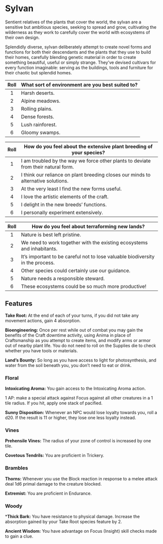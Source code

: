 # Sylvan

Sentient relatives of the plants that cover the world, the sylvan are a sensitive but ambitious species, seeking to spread and grow, cultivating the wilderness as they work to carefully cover the world with ecosystems of their own design.

Splendidly diverse, sylvan deliberately attempt to create novel forms and functions for both their descendants and the plants that they use to build their homes, carefully blending genetic material in order to create something beautiful, useful or simply strange. They’ve devised cultivars for every function imaginable: serving as the buildings, tools and furniture for their chaotic but splendid homes.

<div class="side-panel">

| Roll  | What sort of environment are you best suited to? |
| :---: | ------------------------------------------------ |
|   1   | Harsh deserts.                                   |
|   2   | Alpine meadows.                                  |
|   3   | Rolling plains.                                  |
|   4   | Dense forests.                                   |
|   5   | Lush rainforest.                                 |
|   6   | Gloomy swamps.                                   |

| Roll  | How do you feel about the extensive plant breeding of your species?                |
| :---: | ---------------------------------------------------------------------------------- |
|   1   | I am troubled by the way we force other plants to deviate from their natural form. |
|   2   | I think our reliance on plant breeding closes our minds to alternative solutions.  |
|   3   | At the very least I find the new forms useful.                                     |
|   4   | I love the artistic elements of the craft.                                         |
|   5   | I delight in the new breeds’ functions.                                            |
|   6   | I personally experiment extensively.                                               |

| Roll  | How do you feel about terraforming new lands?                                  |
| :---: | ------------------------------------------------------------------------------ |
|   1   | Nature is best left pristine.                                                  |
|   2   | We need to work together with the existing ecosystems and inhabitants.         |
|   3   | It’s important to be careful not to lose valuable biodiversity in the process. |
|   4   | Other species could certainly use our guidance.                                |
|   5   | Nature needs a responsible steward.                                            |
|   6   | These ecosystems could be so much more productive!                             |

</div>

## Features

**Take Root:** At the end of each of your turns, if you did not take any movement actions, gain 4 absorption.

**Bioengineering:** Once per rest while out of combat you may gain the benefits of the Craft downtime activity, using Anima in place of Craftsmanship as you attempt to create items, and modify arms or armor out of nearby plant life. You do not need to roll on the Supplies die to check whether you have tools or materials.

**Land’s Bounty:** So long as you have access to light for photosynthesis, and water from the soil beneath you, you don’t need to eat or drink.

### Floral

**Intoxicating Aroma:** You gain access to the Intoxicating Aroma action.

1 AP: make a special attack against Focus against all other creatures in a 1 tile radius. If you hit, apply one stack of pacified.

**Sunny Disposition:** Whenever an NPC would lose loyalty towards you, roll a d20. If the result is 11 or higher, they lose one less loyalty instead.

### Vines

**Prehensile Vines:** The radius of your zone of control is increased by one tile.

**Covetous Tendrils:** You are proficient in Trickery.

### Brambles

**Thorns:** Whenever you use the Block reaction in response to a melee attack deal 1d6 primal damage to the creature blocked.

**Extremist:** You are proficient in Endurance.

### Woody

***Thick Bark:** You have resistance to physical damage. Increase the absorption gained by your Take Root species feature by 2.

**Ancient Wisdom:** You have advantage on Focus (Insight) skill checks made to gain a clue.
